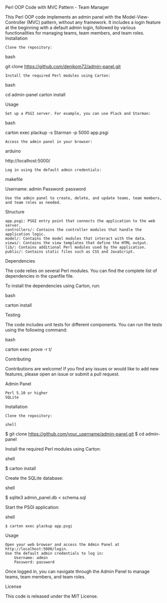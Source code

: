 Perl OOP Code with MVC Pattern - Team Manager

This Perl OOP code implements an admin panel with the Model-View-Controller (MVC) pattern, without any framework. It includes a login feature at the beginning with a default admin login, followed by various functionalities for managing teams, team members, and team roles.
Installation

    Clone the repository:

bash

git clone https://github.com/denikom72/admin-panel.git

    Install the required Perl modules using Carton:

bash

cd admin-panel
carton install

Usage

    Set up a PSGI server. For example, you can use Plack and Starman:

bash

carton exec plackup -s Starman -p 5000 app.psgi

    Access the admin panel in your browser:

arduino

http://localhost:5000/

    Log in using the default admin credentials:

makefile

Username: admin
Password: password

    Use the admin panel to create, delete, and update teams, team members, and team roles as needed.

Structure

    app.psgi: PSGI entry point that connects the application to the web server.
    controllers/: Contains the controller modules that handle the application logic.
    model/: Contains the model modules that interact with the data.
    views/: Contains the view templates that define the HTML output.
    lib/: Contains additional Perl modules used by the application.
    public/: Contains static files such as CSS and JavaScript.

Dependencies

The code relies on several Perl modules. You can find the complete list of dependencies in the cpanfile file.

To install the dependencies using Carton, run:

bash

carton install

Testing

The code includes unit tests for different components. You can run the tests using the following command:

bash

carton exec prove -r t/

Contributing

Contributions are welcome! If you find any issues or would like to add new features, please open an issue or submit a pull request.

Admin Panel


    Perl 5.10 or higher
    SQLite

Installation

    Clone the repository:

    shell

$ git clone https://github.com/your_username/admin-panel.git
$ cd admin-panel

Install the required Perl modules using Carton:

shell

$ carton install

Create the SQLite database:

shell

$ sqlite3 admin_panel.db < schema.sql

Start the PSGI application:

shell

    $ carton exec plackup app.psgi

Usage

    Open your web browser and access the Admin Panel at http://localhost:5000/login.
    Use the default admin credentials to log in:
        Username: admin
        Password: password
Once logged in, you can navigate through the Admin Panel to manage teams, team members, and team roles.





License

This code is released under the MIT License.

